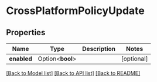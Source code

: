 # CrossPlatformPolicyUpdate

## Properties

Name | Type | Description | Notes
------------ | ------------- | ------------- | -------------
**enabled** | Option<**bool**> |  | [optional]

[[Back to Model list]](../README.md#documentation-for-models) [[Back to API list]](../README.md#documentation-for-api-endpoints) [[Back to README]](../README.md)


